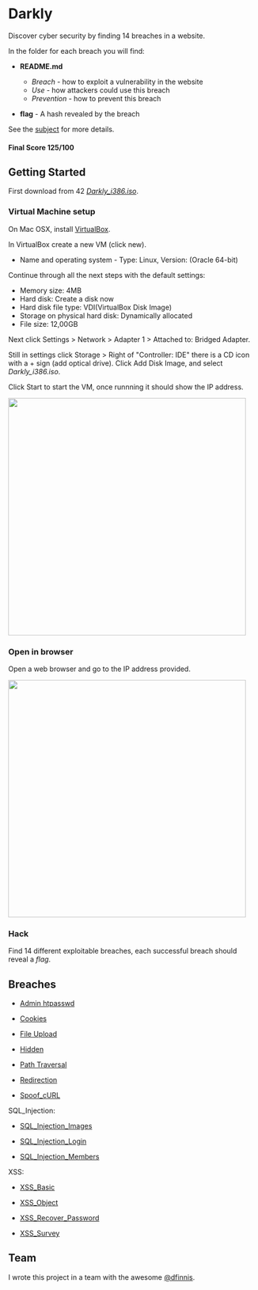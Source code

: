 # Darkly

Discover cyber security by finding 14 breaches in a website.

In the folder for each breach you will find:

* **README.md**
  * *Breach* - how to exploit a vulnerability in the website
  * *Use* - how attackers could use this breach
  * *Prevention* - how to prevent this breach

* **flag** - A hash revealed by the breach

See the [subject](https://github.com/anyashuka/Darkly/blob/master/subject.pdf) for more details.

#### Final Score 125/100


## Getting Started

First download from 42 [*Darkly_i386.iso*](https://projects.intra.42.fr/uploads/document/document/2439/Darkly_i386.iso).

### Virtual Machine setup

On Mac OSX, install [VirtualBox](https://www.virtualbox.org/).

In VirtualBox create a new VM (click new).

* Name and operating system - Type: Linux, Version: (Oracle 64-bit)

Continue through all the next steps with the default settings:

* Memory size: 4MB
* Hard disk: Create a disk now
* Hard disk file type: VDI(VirtualBox Disk Image)
* Storage on physical hard disk: Dynamically allocated
* File size: 12,00GB

Next click Settings > Network > Adapter 1 > Attached to: Bridged Adapter.

Still in settings click Storage > Right of "Controller: IDE" there is a CD icon with a + sign (add optical drive).
Click Add Disk Image, and select *Darkly_i386.iso*.

Click Start to start the VM, once runnning it should show the IP address.

<img src="https://github.com/anyashuka/Darkly/blob/master/img/vm.png" width="480">

### Open in browser

Open a web browser and go to the IP address provided.

<img src="https://github.com/anyashuka/Darkly/blob/master/img/home.png" width="480">

### Hack

Find 14 different exploitable breaches, each successful breach should reveal a *flag*.


## Breaches

* [Admin htpasswd](https://github.com/anyashuka/Darkly/tree/master/Admin_htpasswd)

* [Cookies](https://github.com/anyashuka/Darkly/tree/master/Cookies)

* [File Upload](https://github.com/anyashuka/Darkly/tree/master/File_Upload)

* [Hidden](https://github.com/anyashuka/Darkly/tree/master/Hidden)

* [Path Traversal](https://github.com/anyashuka/Darkly/tree/master/Path_Traversal)

* [Redirection](https://github.com/anyashuka/Darkly/tree/master/Redirection)

* [Spoof_cURL](https://github.com/anyashuka/Darkly/tree/master/Spoof_cURL)

SQL_Injection:

* [SQL_Injection_Images](https://github.com/anyashuka/Darkly/tree/master/SQL_Injection_Images)

* [SQL_Injection_Login](https://github.com/anyashuka/Darkly/tree/master/SQL_Injection_Login)

* [SQL_Injection_Members](https://github.com/anyashuka/Darkly/tree/master/SQL_Injection_Members)

XSS:

* [XSS_Basic](https://github.com/anyashuka/Darkly/tree/master/XSS_Basic)

* [XSS_Object](https://github.com/anyashuka/Darkly/tree/master/XSS_Object)

* [XSS_Recover_Password](https://github.com/anyashuka/Darkly/tree/master/XSS_Recover_Password)

* [XSS_Survey](https://github.com/anyashuka/Darkly/tree/master/XSS_Survey)

## Team

I wrote this project in a team with the awesome [@dfinnis](https://github.com/dfinnis).
